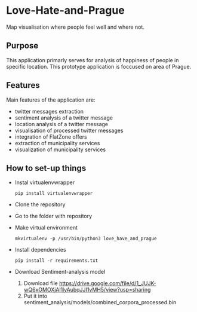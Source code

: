 # Love-Hate-and-Prague
Map visualisation where people feel well and where not.

## Purpose
This application primarly serves for analysis of happiness of people in specific location. This prototype application is foccused on area of Prague.

## Features
Main features of the application are:
 * twitter messages extraction
 * sentiment analysis of a twitter message
 * location analysis of a twitter message
 * visualisation of processed twitter messages
 * integration of FlatZone offers
 * extraction of municipality services
 * visualization of municipality services

## How to set-up things
* Instal virtualenvwrapper

  ```pip install virtualenvwrapper```
  
* Clone the repository
* Go to the folder with repository
* Make virtual environment

  ```mkvirtualenv -p /usr/bin/python3 love_have_and_prague```
  
* Install dependencies

  ```pip install -r requirements.txt```

* Download Sentiment-analysis model
  1. Download file https://drive.google.com/file/d/1_JUJK-wQ6xOMOXjAl1lyAubqJJI1vMH5/view?usp=sharing
  2. Put it into sentiment_analysis/models/combined_corpora_processed.bin